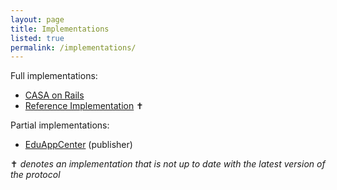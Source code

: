 ```yaml
---
layout: page
title: Implementations
listed: true
permalink: /implementations/
---
```

Full implementations:

* [CASA on Rails](casa-on-rails)
* [Reference Implementation](reference) ✝

Partial implementations:

* [EduAppCenter](edu_app_center) (publisher)

✝ *denotes an implementation that is not up to date with the latest version of the protocol*

